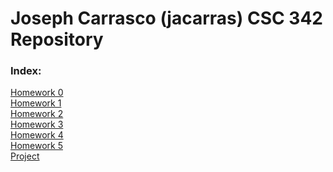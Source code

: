 # Joseph Carrasco (jacarras) CSC 342 Repository

### Index:
[Homework 0](https://github.com/josephcarr/PersonalProjects/tree/main/CSC342/Individual/Homework0) <br>
[Homework 1](https://github.com/josephcarr/PersonalProjects/tree/main/CSC342/Individual/Homework1) <br>
[Homework 2](https://github.com/josephcarr/PersonalProjects/tree/main/CSC342/Individual/Homework2) <br>
[Homework 3](https://github.com/josephcarr/PersonalProjects/tree/main/CSC342/Individual/Homework3) <br>
[Homework 4](https://github.com/josephcarr/PersonalProjects/tree/main/CSC342/Individual/Homework4) <br>
[Homework 5](https://github.com/josephcarr/PersonalProjects/tree/main/CSC342/Individual/Homework5) <br>
[Project](https://github.com/josephcarr/PersonalProjects/tree/main/CSC342/Team) <br>

